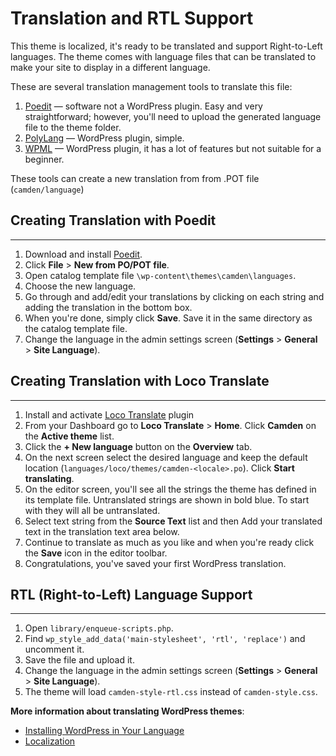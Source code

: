 # Translation and RTL Support

This theme is localized, it's ready to be translated and support Right-to-Left languages. The theme comes with language files that can be translated to make your site to display in a different language.

These are several translation  management tools to translate this file:

1. [Poedit](https://poedit.net/ ":target=_blank") — software not a WordPress plugin. Easy and very straightforward; however, you'll need to upload the generated language file to the theme folder.
2. [PolyLang](https://wordpress.org/plugins/polylang/ ":target=_blank") — WordPress plugin, simple.
3. [WPML](https://wpml.org/ ":target=_blank") — WordPress plugin, it has a lot of features but not suitable for a beginner.

These tools can create a new translation from from .POT file (`camden/language`)

## Creating Translation with Poedit
-----

1. Download and install [Poedit](https://poedit.net/ ":target=_blank").
2. Click **File** > **New from PO/POT file**.
3. Open catalog template file `\wp-content\themes\camden\languages`.
4. Choose the new language.
5. Go through and add/edit your translations by clicking on each string and adding the translation in the bottom box.
6. When you're done, simply click **Save**. Save it in the same directory as the catalog template file.
7. Change the language in the admin settings screen (**Settings** > **General** > **Site Language**).

## Creating Translation with Loco Translate
-----

1. Install and activate [Loco Translate](https://wordpress.org/plugins/loco-translate/ ":target=_blank") plugin
2. From your Dashboard go to __Loco Translate__ > __Home__. Click __Camden__ on the __Active theme__ list. 
3. Click the __+ New language__ button on the __Overview__ tab.
4. On the next screen select the desired language and keep the default location (`languages/loco/themes/camden-<locale>.po`).
 Click __Start translating__.
5. On the editor screen, you'll see all the strings the theme has defined in its template file. Untranslated strings are shown in bold blue. To start with they will all be untranslated.
6. Select text string from the __Source Text__ list and then Add your translated text in the translation text area below.
7. Continue to translate as much as you like and when you're ready click the __Save__ icon in the editor toolbar.
8. Congratulations, you've saved your first WordPress translation.

## RTL (Right-to-Left) Language Support
-----

1. Open `library/enqueue-scripts.php`.
2. Find `wp_style_add_data('main-stylesheet', 'rtl', 'replace')` and uncomment it.
3. Save the file and upload it.
4. Change the language in the admin settings screen (**Settings** > **General** > **Site Language**).
5. The theme will load `camden-style-rtl.css` instead of `camden-style.css`.


**More information about translating WordPress themes**:
- [Installing WordPress in Your Language](http://codex.wordpress.org/WordPress_in_Your_Language ":target=_blank")
- [Localization](https://developer.wordpress.org/themes/functionality/localization/ ":target=_blank")
